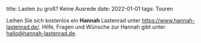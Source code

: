 title: Lasten zu groß? Keine Ausrede
date: 2022-01-01
tags: Touren

Leihen Sie sich kostenlos ein **Hannah** Lastenrad unter <https://www.hannah-lastenrad.de/>. Hilfe, Fragen und Wünsche zur Hannah gibt unter [hallo@hannah-lastenrad.de](mailto:hallo@hannah-lastenrad.de).  